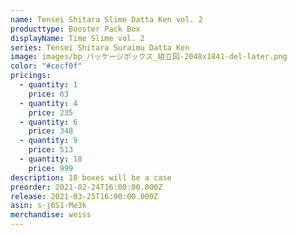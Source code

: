 ```yaml
---
name: Tensei Shitara Slime Datta Ken vol. 2
producttype: Booster Pack Box
displayName: Time Slime vol. 2
series: Tensei Shitara Suraimu Datta Ken
image: images/bp_パッケージボックス_組立図-2048x1841-del-later.png
color: "#cecf0f"
pricings:
  - quantity: 1
    price: 63
  - quantity: 4
    price: 235
  - quantity: 6
    price: 348
  - quantity: 9
    price: 513
  - quantity: 18
    price: 999
description: 18 boxes will be a case
preorder: 2021-02-24T16:00:00.000Z
release: 2021-03-25T16:00:00.000Z
asin: s-j6S1-Me3k
merchandise: weiss
---
```

